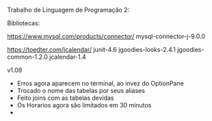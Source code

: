Trabalho de Linguagem de Programação 2:

Bibliotecas:

https://www.mysql.com/products/connector/
mysql-connector-j-9.0.0

https://toedter.com/jcalendar/
junit-4.6
jgoodies-looks-2.4.1
jgoodies-common-1.2.0
jcalendar-1.4

v1.09

- Erros agora aparecem no terminal, ao invez do OptionPane
- Trocado o nome das tabelas por seus aliases
- Feito joins com as tabelas devidas
- Os Horarios agora são limitados em 30 minutos
- 
